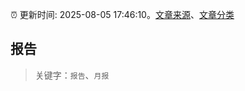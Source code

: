 :alarm_clock: 更新时间: 2025-08-05 17:46:10。[文章来源](/README.md)、[文章分类](/TAGS.md)

## 报告


> 关键字：`报告`、`月报`



